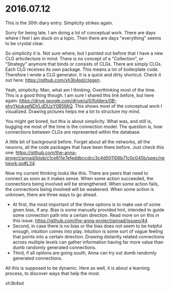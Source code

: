 # 2016.07.12
This is the 30th diary entry. Simplicity strikes again.

Sorry for being late. I am doing a lot of conceptual work. There are days where
I feel I am stuck on a topic. Then there are days "everything" seems to be
crystal clear.

So simplicity it is. Not sure where, but I pointed out before that I have a new
CLG arhcitecture in mind. There is no concept of a "Collection", or "Strategy"
anymore that binds or consists of CLGs. There are simply CLGs. Each CLG
receives its own package. This means a lot of boilerplate code. Therefore I
wrote a CLG generator. It is a quick and dirty shortcut. Check it out here:
https://github.com/xh3b4sd/clggen.

Yeah, simplicity. Man, what am I thinking. Overthinking most of the time. This
is a good thing though. I am sure I shared this link before, but here again:
https://drive.google.com/drive/u/0/folders/0B-ehyYkjukxeNDVLdDUzY0R5MjQ. This
shows most of the conceptual work I visualized. Drawing pictures helps me a lot
to structure my mind.

You might get bored, but this is about simplicity. What was, and still is,
bugging me most of the time is the connection model. The question is, how
connections between CLGs are represented within the database.

A little bit of background before. Forget about all the networks, all the
neurons, all the code packages that have been there before. Just check this
one:
https://github.com/the-anna-project/annad/blob/c1ce611e7efeddbccdcc3c4d501106b71c0c045b/spec/network.go#L34.

Now my current thinking looks like this. There are peers that need to connect
as soon as it makes sense. When some action succeeded, the connections being
involved will be strengthened. When some action fails, the connections being
involved will be weakened. When some action is unknown, there are three ways to
go ahead.

- At first, the most important of the three options is to make use of some
  given bias, if any. Bias is some manually provided hint, intended to guide
  some connection path into a certain direction. Read more on on this in this
  issue: https://github.com/the-anna-project/annad/issues/44.
- Second, in case there is no bias or the bias does not seem to be helpful
  enough, intuition comes into play. Intuition is some sort of vague feeling
  that points into a certain direction. Drawing distantly related connections
  across multiple levels can gather information having far more value than
  dumb randomly generated connections.
- Third, if all options are going south, Anna can try out dumb randomly
  generated connections.

All this is supposed to be dynamic. Here as well, it is about a learning
process, to discover ways that help the most.

xh3b4sd
